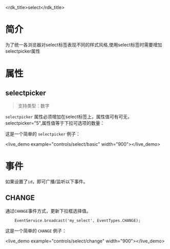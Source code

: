 <rdk_title>select</rdk_title>

# 简介 #

为了统一各浏览器对select标签表现不同的样式风格,使用select标签时需要增加selectpicker属性

# 属性 #

## selectpicker ##
> 支持类型：数字

`selectpicker` 属性必须增加在select标签上，属性值可有可无，selectpicker="5",属性值等于下拉可选项的数量：

这是一个简单的 `selectpicker` 例子：

<live_demo example="controls/select/basic" width="900"></live_demo>


# 事件 #

如果设置了`id`，即可广播/监听以下事件。

## CHANGE ##

通过`CHANGE`事件方式，更新下拉框选择值。

		EventService.broadcast('my_select', EventTypes.CHANGE);

这是一个简单的 `CHANGE` 例子：

<live_demo example="controls/select/change" width="900"></live_demo>